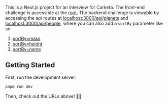 This is a Next.js project for an interview for Carketa. The front-end challenge is accessible at the [root](http://localhost:3000). The backend challenge is viewable by accessing the api routes at [localhost:3000/api/planets](http://localhost:3000/api/planets) and [localhost:3000/api/people](http://localhost:3000/api/people), where you can also add a `sortBy` parameter like so:

1. [sortBy=mass](http://localhost:3000/api/people?sortBy=mass)
2. [sortBy=height](http://localhost:3000/api/people?sortBy=height)
3. [sortBy=name](http://localhost:3000/api/people?sortBy=name)

## Getting Started

First, run the development server:

```bash
pnpm run dev
```

Then, check out the URLs above! 🕵️‍♂️
